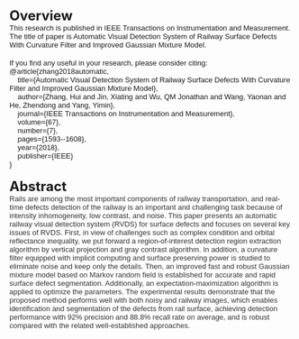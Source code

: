 <div><span style="font-size: 24px;"><b>Overview</b></span></div><div><span style="font-size: 13px; font-family: Arial;">This research is published in IEEE Transactions on Instrumentation and Measurement. The title of paper is Automatic Visual Detection System of Railway Surface Defects With Curvature Filter and Improved Gaussian Mixture Model.&nbsp;</span></div><div><br /></div><div><span style="font-size: 13px; font-family: Arial;">If you find any useful in your research, please consider citing:</span></div><div><span style="font-size: 13px; font-family: Arial;">@article{zhang2018automatic,</span></div><div><span style="font-size: 13px; font-family: Arial;">&nbsp; &nbsp; title={Automatic Visual Detection System of Railway Surface Defects With Curvature Filter and Improved Gaussian Mixture Model},</span></div><div><span style="font-size: 13px; font-family: Arial;">&nbsp; &nbsp; author={Zhang, Hui and Jin, Xiating and Wu, QM Jonathan and Wang, Yaonan and He, Zhendong and Yang, Yimin},</span></div><div><span style="font-size: 13px; font-family: Arial;">&nbsp; &nbsp; journal={IEEE Transactions on Instrumentation and Measurement},</span></div><div><span style="font-size: 13px; font-family: Arial;">&nbsp; &nbsp; volume={67},</span></div><div><span style="font-size: 13px; font-family: Arial;">&nbsp; &nbsp; number={7},</span></div><div><span style="font-size: 13px; font-family: Arial;">&nbsp; &nbsp; pages={1593--1608},</span></div><div><span style="font-size: 13px; font-family: Arial;">&nbsp; &nbsp; year={2018},</span></div><div><span style="font-size: 13px; font-family: Arial;">&nbsp; &nbsp; publisher={IEEE}</span></div><div><span style="font-size: 13px; font-family: Arial;">}</span></div><div><br /></div><div><b style="font-size: 24px;">Abstract</b></div><div><span style="color: rgb(51, 51, 51); font-family: Arial; font-size: 13px;">Rails are among the most important components of railway transportation, and real-time defects detection of the railway is an important and challenging task because of intensity inhomogeneity, low contrast, and noise. This paper presents an automatic railway visual detection system (RVDS) for surface defects and focuses on several key issues of RVDS. First, in view of challenges such as complex condition and orbital reflectance inequality, we put forward a region-of-interest detection region extraction algorithm by vertical projection and gray contrast algorithm. In addition, a curvature filter equipped with implicit computing and surface preserving power is studied to eliminate noise and keep only the details. Then, an improved fast and robust Gaussian mixture model based on Markov random field is established for accurate and rapid surface defect segmentation. Additionally, an expectation-maximization algorithm is applied to optimize the parameters. The experimental results demonstrate that the proposed method performs well with both noisy and railway images, which enables identification and segmentation of the defects from rail surface, achieving detection performance with 92% precision and 88.8% recall rate on average, and is robust compared with the related well-established approaches.</span></div><div><br /></div><div><br /></div>
